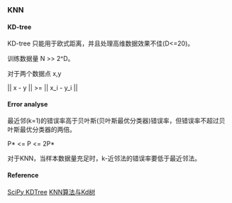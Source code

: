 
### KNN


#### KD-tree

KD-tree 只能用于欧式距离，并且处理高维数据效果不佳(D<=20)。

训练数据量 N >> 2^D。

对于两个数据点 x,y

|| x - y || >= || x_i - y_i || 

#### Error analyse

最近邻(k=1)的错误率高于贝叶斯(贝叶斯最优分类器)错误率，但错误率不超过贝叶斯最优分类器的两倍。

P* <= P <= 2P*

对于KNN，当样本数据量充足时，k-近邻法的错误率要低于最近邻法。



#### Reference

[SciPy KDTree](http://scipy-cookbook.readthedocs.io/items/KDTree_example.html)
[KNN算法与Kd树](http://www.cnblogs.com/21207-iHome/p/6084670.html)

